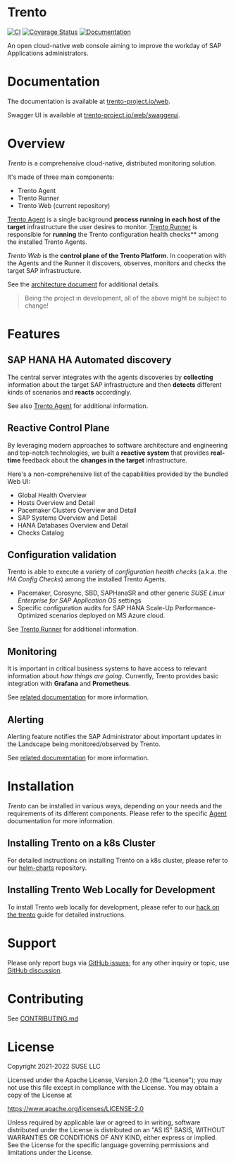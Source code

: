 # Trento

[![CI](https://github.com/trento-project/web/actions/workflows/ci.yaml/badge.svg)](https://github.com/trento-project/web/actions/workflows/ci.yaml)
[![Coverage Status](https://coveralls.io/repos/github/trento-project/web/badge.svg?branch=main)](https://coveralls.io/github/trento-project/web?branch=main)
[![Documentation](https://img.shields.io/badge/documentation-grey.svg)](https://trento-project.io/web/)

An open cloud-native web console aiming to improve the workday of SAP Applications administrators.

# Documentation

The documentation is available at [trento-project.io/web](https://trento-project.io/web/).

Swagger UI is available at [trento-project.io/web/swaggerui](https://trento-project.io/web/swaggerui).

# Overview

_Trento_ is a comprehensive cloud-native, distributed monitoring solution.

It's made of three main components:

- Trento Agent
- Trento Runner
- Trento Web (current repository)

[Trento Agent](https://github.com/trento-project/agent) is a single background **process running in each host of the target** infrastructure the user desires to monitor.
[Trento Runner](https://github.com/trento-project/runner) is responsible for **running** the Trento configuration health checks\*\* among the installed Trento Agents.

_Trento Web_ is the **control plane of the Trento Platform**.
In cooperation with the Agents and the Runner it discovers, observes, monitors and checks the target SAP infrastructure.

See the [architecture document](https://github.com/trento-project/docs/blob/main/guides/architecture/trento-architecture.md) for additional details.

> Being the project in development, all of the above might be subject to change!

# Features

## SAP HANA HA Automated discovery

The central server integrates with the agents discoveries by **collecting** information about the target SAP infrastructure and then **detects** different kinds of scenarios and **reacts** accordingly.

See also [Trento Agent](https://github.com/trento-project/agent) for additional information.

## Reactive Control Plane

By leveraging modern approaches to software architecture and engineering and top-notch technologies, we built a **reactive system** that provides **real-time** feedback about the **changes in the target** infrastructure.

Here's a non-comprehensive list of the capabilities provided by the bundled Web UI:

- Global Health Overview
- Hosts Overview and Detail
- Pacemaker Clusters Overview and Detail
- SAP Systems Overview and Detail
- HANA Databases Overview and Detail
- Checks Catalog

## Configuration validation

Trento is able to execute a variety of _configuration health checks_ (a.k.a. the _HA Config Checks_) among the installed Trento Agents.

- Pacemaker, Corosync, SBD, SAPHanaSR and other generic _SUSE Linux Enterprise for SAP Application_ OS settings
- Specific configuration audits for SAP HANA Scale-Up Performance-Optimized scenarios deployed on MS Azure cloud.

See [Trento Runner](https://github.com/trento-project/runner) for additional information.

## Monitoring

It is important in critical business systems to have access to relevant information about _how things are going_.
Currently, Trento provides basic integration with **Grafana** and **Prometheus**.

See [related documentation](./guides/monitoring/monitoring.md) for more information.

## Alerting

Alerting feature notifies the SAP Administrator about important updates in the Landscape being monitored/observed by Trento.

See [related documentation](./guides/alerting/alerting.md) for more information.

# Installation

_Trento_ can be installed in various ways, depending on your needs and the requirements of its different components. Please refer to the specific [Agent](https://github.com/trento-project/agent) documentation for more information.

## Installing Trento on a k8s Cluster

For detailed instructions on installing Trento on a k8s cluster, please refer to our [helm-charts](https://github.com/trento-project/helm-charts) repository.

## Installing Trento Web Locally for Development

To install Trento web locally for development, please refer to our [hack on the trento](./guides/development/hack_on_the_trento.md) guide for detailed instructions.

# Support

Please only report bugs via [GitHub issues](https://github.com/trento-project/web/issues);
for any other inquiry or topic, use [GitHub discussion](https://github.com/trento-project/trento/discussions).

# Contributing

See [CONTRIBUTING.md](CONTRIBUTING.md)

# License

Copyright 2021-2022 SUSE LLC

Licensed under the Apache License, Version 2.0 (the "License"); you may not use
this file except in compliance with the License. You may obtain a copy of the
License at

https://www.apache.org/licenses/LICENSE-2.0

Unless required by applicable law or agreed to in writing, software distributed
under the License is distributed on an "AS IS" BASIS, WITHOUT WARRANTIES OR
CONDITIONS OF ANY KIND, either express or implied. See the License for the
specific language governing permissions and limitations under the License.
